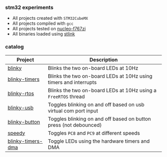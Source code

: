 ### stm32 experiments

- All projects created with `STM32CubeMX`
- All projects compiled with `gcc`
- All projects tested on [nucleo-f767zi](http://www.st.com/en/evaluation-tools/nucleo-f767zi.html)
- All binaries loaded using [stlink](https://github.com/texane/stlink)

### catalog

| Project  | Description |
| ------------- | ------------- |
| [blinky](nucleo-f767zi/blinky)         | Blinks the two on-board LEDs at 10Hz  |
| [blinky-timers](nucleo-f767zi/blinky-timers)  | Blinks the two on-board LEDs at 10Hz using timers and interrupts |
| [blinky-rtos](nucleo-f767zi/blinky-rtos)  | Blinks the two on-board LEDs at 10Hz using a `FreeRTOS` thread |
| [blinky-usb](nucleo-f767zi/blinky-usb)  | Toggles blinking on and off based on usb virtual com port input |
| [blinky-button](nucleo-f767zi/blinky-button)  | Toggles blinking on and off based on button press (not debounced) |
| [speedy](nucleo-f767zi/speedy)         | Toggles `PC8` and `PC9` at different speeds  |
| [blinky-timers-dma](nucleo-f767zi/blinky-timers-dma)         | Toggle LEDs using the hardware timers and DMA  |
